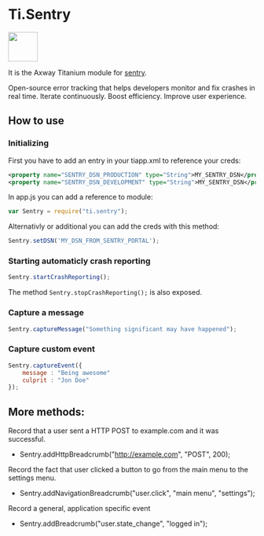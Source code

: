 # Ti.Sentry

<img width="60" src="https://seeklogo.com/images/S/sentry-logo-32188C6881-seeklogo.com.png" > 

It is the Axway Titanium module for [sentry](https://github.com/joshdholtz/Sentry-Android).

Open-source error tracking that helps developers monitor and fix crashes in real time. Iterate continuously. Boost efficiency. Improve user experience. 

## How to use

### Initializing

First you have to add an entry in your tiapp.xml to reference your creds:

```xml
<property name="SENTRY_DSN_PRODUCTION" type="String">MY_SENTRY_DSN</property>
<property name="SENTRY_DSN_DEVELOPMENT" type="String">MY_SENTRY_DSN</property>
```

In app.js you can add a reference to module:

```javascript
var Sentry = require("ti.sentry");
```
Alternativly or additional you can add the creds with this method:

```javascript
Sentry.setDSN('MY_DSN_FROM_SENTRY_PORTAL');
```
### Starting automaticly crash reporting

```javascript
Sentry.startCrashReporting();
```

The method `Sentry.stopCrashReporting();` is also exposed. 

### Capture a message
```javascript
Sentry.captureMessage("Something significant may have happened");
```

### Capture custom event

```javascript
Sentry.captureEvent({
	message : "Being awesome"
	culprit : "Jon Doe"
});
```

## More methods:

Record that a user sent a HTTP POST to example.com and it was successful.

-  Sentry.addHttpBreadcrumb("http://example.com", "POST", 200);

Record the fact that user clicked a button to go from the main menu to the settings menu.

- Sentry.addNavigationBreadcrumb("user.click", "main menu", "settings");

Record a general,  application specific event

- Sentry.addBreadcrumb("user.state_change", "logged in");